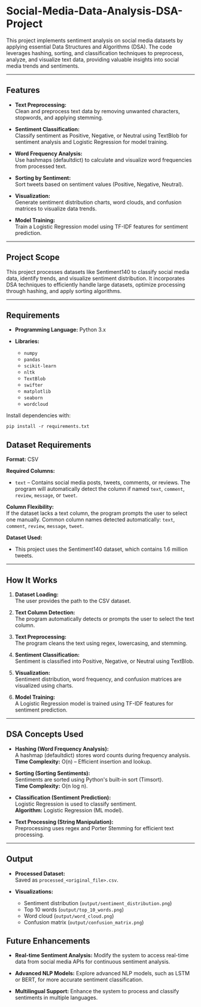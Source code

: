 # Social-Media-Data-Analysis-DSA-Project

This project implements sentiment analysis on social media datasets by applying essential Data Structures and Algorithms (DSA). The code leverages hashing, sorting, and classification techniques to preprocess, analyze, and visualize text data, providing valuable insights into social media trends and sentiments.

---

## Features

- **Text Preprocessing:**  
  Clean and preprocess text data by removing unwanted characters, stopwords, and applying stemming.

- **Sentiment Classification:**  
  Classify sentiment as Positive, Negative, or Neutral using TextBlob for sentiment analysis and Logistic Regression for model training.

- **Word Frequency Analysis:**  
  Use hashmaps (defaultdict) to calculate and visualize word frequencies from processed text.

- **Sorting by Sentiment:**  
  Sort tweets based on sentiment values (Positive, Negative, Neutral).

- **Visualization:**  
  Generate sentiment distribution charts, word clouds, and confusion matrices to visualize data trends.

- **Model Training:**  
  Train a Logistic Regression model using TF-IDF features for sentiment prediction.

---

## Project Scope

This project processes datasets like Sentiment140 to classify social media data, identify trends, and visualize sentiment distribution. It incorporates DSA techniques to efficiently handle large datasets, optimize processing through hashing, and apply sorting algorithms.

---

## Requirements

- **Programming Language:** Python 3.x

- **Libraries:**  
  - `numpy`  
  - `pandas`  
  - `scikit-learn`  
  - `nltk`  
  - `TextBlob`  
  - `swifter`  
  - `matplotlib`  
  - `seaborn`  
  - `wordcloud`

Install dependencies with:

`pip install -r requirements.txt`


## Dataset Requirements

**Format:** CSV

**Required Columns:**
- `text` – Contains social media posts, tweets, comments, or reviews. The program will automatically detect the column if named `text`, `comment`, `review`, `message`, or `tweet`.

**Column Flexibility:**  
If the dataset lacks a text column, the program prompts the user to select one manually. Common column names detected automatically: `text`, `comment`, `review`, `message`, `tweet`.

**Dataset Used:**
- This project uses the Sentiment140 dataset, which contains 1.6 million tweets.
---


## How It Works

1. **Dataset Loading:**  
   The user provides the path to the CSV dataset.

2. **Text Column Detection:**  
   The program automatically detects or prompts the user to select the text column.

3. **Text Preprocessing:**  
   The program cleans the text using regex, lowercasing, and stemming.

4. **Sentiment Classification:**  
   Sentiment is classified into Positive, Negative, or Neutral using TextBlob.

5. **Visualization:**  
   Sentiment distribution, word frequency, and confusion matrices are visualized using charts.

6. **Model Training:**  
   A Logistic Regression model is trained using TF-IDF features for sentiment prediction.

---

## DSA Concepts Used

- **Hashing (Word Frequency Analysis):**  
  A hashmap (defaultdict) stores word counts during frequency analysis.  
  **Time Complexity:** O(n) – Efficient insertion and lookup.

- **Sorting (Sorting Sentiments):**  
  Sentiments are sorted using Python's built-in sort (Timsort).  
  **Time Complexity:** O(n log n).

- **Classification (Sentiment Prediction):**  
  Logistic Regression is used to classify sentiment.  
  **Algorithm:** Logistic Regression (ML model).

- **Text Processing (String Manipulation):**  
  Preprocessing uses regex and Porter Stemming for efficient text processing.

---

## Output

- **Processed Dataset:**  
  Saved as `processed_<original_file>.csv`.

- **Visualizations:**  
  - Sentiment distribution (`output/sentiment_distribution.png`)
  - Top 10 words (`output/top_10_words.png`)
  - Word cloud (`output/word_cloud.png`)
  - Confusion matrix (`output/confusion_matrix.png`)

## Future Enhancements

- **Real-time Sentiment Analysis:**
Modify the system to access real-time data from social media APIs for continuous sentiment analysis.

- **Advanced NLP Models:**
Explore advanced NLP models, such as LSTM or BERT, for more accurate sentiment classification.

- **Multilingual Support:**
Enhance the system to process and classify sentiments in multiple languages.

